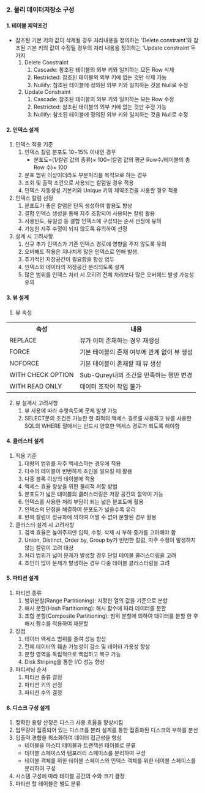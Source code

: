 ### 2. 물리 데이터저장소 구성
#### 1. 테이블 제약조건
- 참조된 기본 키의 값이 삭제될 경우 처리내용을 정의하는 'Delete constraint'와 참조된 기본 키의 값이 수정될 경우의 처리 내용을 정의하는 'Update constraint'두 가지
  1. Delete Constraint
     1. Cascade: 참조된 테이블의 외부 키와 일치하는 모든 Row 삭제
     2. Restricted: 참조된 테이블의 외부 키에 없는 것만 삭제 가능
     3. Nullify: 참조된 테이블에 정의된 외부 키와 일치하는 것을 Null로 수정
  2. Update Constraint
     1. Cascade: 참조된 테이블의 외부 키와 일치하는 모든 Row 수정
     2. Restricted: 참조된 테이블의 외부 키에 없는 것만 수정 가능
     3. Nullify: 참조된 테이블에 정의된 외부 키와 일치하는 것을 Null로 수정
#### 2. 인덱스 설계
1. 인덱스 적용 기준
   1. 인덱스 칼럼 분포도 10~15% 이내인 경우
      - 분포도=(1/칼럼 값의 종류)$\times$ 100=(칼럼 값의 평균 Row수/테이블의 총 Row 수)$\times$ 100
   2. 분포 범위 이상이더라도 부분처리를 목적으로 하는 경우
   3. 조회 및 출력 조건으로 사용되는 칼럼일 경우 적용
   4. 인덱스 자동생성 기본키와 Unique 키의 제약조건을 사용할 경우 적용
2. 인덱스 칼럼 선정
   1. 분포도가 좋은 칼럼은 단독 생성하여 활용도 향상
   2. 결합 인덱스 생성을 통해 자주 조합되어 사용되는 칼럼 활용
   3. 사용빈도, 유일성 등 결합 인덱스에 구성되는 순서 선정에 유의
   4. 가능한 자주 수정이 되지 않도록 유의하여 선정
3. 설계 시 고려사항
   1. 신규 추가 인텍스가 기존 인덱스 경로에 영향을 주지 않도록 유의
   2. 오버헤드 작용은 지나치게 많은 인덱스로 인해 발생.
   3. 추가적인 저장공간이 필요함을 항상 염두
   4. 인덱스와 데이터의 저장공간 분리되도록 설계
   5. 많은 범위를 인덱스 처리 시 오히려 전체 처리보다 많은 오버헤드 발생 가능성 유의
#### 3. 뷰 설계
1. 뷰 속성
<table>
    <tr>
        <th>속성</th>
        <th>내용</th>
    </tr>
    <tr>
        <td>REPLACE</td>
        <td>뷰가 이미 존재하는 경우 재생성</td>
    </tr>
    <tr>
        <td>FORCE</td>
        <td>기본 테이블의 존재 여부에 관계 없이 뷰 생성</td>
    </tr>
    <tr>
        <td>NOFORCE</td>
        <td>기본 테이블이 존재할 때 뷰 생성</td>
    </tr>
    <tr>
        <td>WITH CHECK OPTION</td>
        <td>Sub-Qurey내의 조건을 만족하는 행만 변경</td>
    </tr>
    <tr>
        <td>WITH READ ONLY</td>
        <td>데이터 조작어 작업 불가</td>
    </tr>
    
</table>

2. 뷰 설계시 고려사항
   1. 뷰 사용에 따라 수행속도에 문제 발생 가능
   2. SELECT문의 조건은 가능한 한 최적의 액세스 경로를 사용하고 뷰를 사용한 SQL의 WHERE 절에서는 반드시 양호한 액세스 경로가 되도록 해야함
#### 4. 클러스터 설계
1. 적용 기준
   1. 대량의 범위를 자주 액세스하는 경우에 적용
   2. 다수의 테이블이 빈번하게 조인을 일으킬 때 활용
   3. 다중 블록 이상의 테이블에 적용
   4. 액세스 효율 향상을 위한 물리적 저장 방법
   5. 분포도가 넓은 테이블의 클러스터링은 저장 공간의 절약이 가능
   6. 인덱스를 사용한 처리 부담이 되는 넓은 분포도에 활용
   7. 인덱스의 단점을 해결하여 분포도가 넓을수록 유리
   8. 반복 칼럼이 정규화에 의하여 어쩔 수 없이 분할된 경우 활용
2. 클러스터 설계 시 고려사항
   1. 검색 효율은 높여주지만 입력, 수정, 삭제 시 부하 증가를 고려해야 함
   2. Union, Distinct, Order by, Group by가 빈번한 칼럼, 자주 수정이 발생하지 않는 칼럼이 고려 대상
   3. 처리 범위가 넓어 문제가 발생할 경우 단일 테이블 클러스터링을 고려
   4. 조인이 많아 문제가 발생하는 경우 다중 테이블 클러스터링을 고려
#### 5. 파티션 설계
1. 파티션 종류
   1. 범위분할(Range Partitioning): 지정한 열의 값을 기준으로 분할
   2. 해시 분할(Hash Partitioning): 해시 함수에 따라 데이터를 분할
   3. 조합 분할(Composite Partitioning): 범위 분할에 의하여 데이터를 분할 한 후 해시 함수를 적용하여 재분할
2. 장점
   1. 데이터 엑세스 범위를 줄여 성능 향상
   2. 전체 데이터의 훼손 가능성이 감소 및 데이터 가용성 향상
   3. 분할 영역을 독립적으로 백업하고 복구 가능
   4. Disk Striping을 통한 I/O 성능 향상
3. 파티셔닝 순서
   1. 파티선 종류 결정
   2. 파티션 키의 선정
   3. 파티션 수의 결정
#### 6. 디스크 구성 설계
   1. 정확한 용량 산정은 디스크 사용 효율을 향상시킴
   2. 업무량이 집중되어 있는 디스크를 분리 설계를 통한 집중화된 디스크의 부하를 분산
   3. 입출력 경합을 최소화하여 데이터 접근성을 향상
      - 테이블을 마스터 테이블과 트랜잭션 테이블로 분류
      - 테이블 스페이스와 템포러리 스페이스를 분리하여 구성
      - 테이블 객체를 위한 테이블 스페이스와 인덱스 객체를 위한 테이블 스페이스를 분리하여 구성
   4. 시스템 구성에 따라 테이블 공간의 수와 크기 결정
   5. 파티션 할 테이블은 별도 분류
